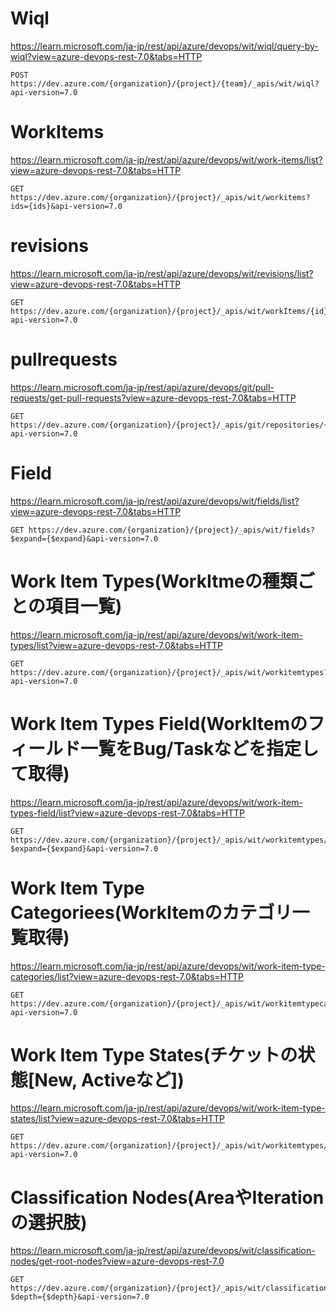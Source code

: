 
# Wiql
https://learn.microsoft.com/ja-jp/rest/api/azure/devops/wit/wiql/query-by-wiql?view=azure-devops-rest-7.0&tabs=HTTP
```
POST https://dev.azure.com/{organization}/{project}/{team}/_apis/wit/wiql?api-version=7.0
```

# WorkItems
https://learn.microsoft.com/ja-jp/rest/api/azure/devops/wit/work-items/list?view=azure-devops-rest-7.0&tabs=HTTP
```
GET https://dev.azure.com/{organization}/{project}/_apis/wit/workitems?ids={ids}&api-version=7.0
```

# revisions
https://learn.microsoft.com/ja-jp/rest/api/azure/devops/wit/revisions/list?view=azure-devops-rest-7.0&tabs=HTTP
```
GET https://dev.azure.com/{organization}/{project}/_apis/wit/workItems/{id}/revisions?api-version=7.0
```

# pullrequests
https://learn.microsoft.com/ja-jp/rest/api/azure/devops/git/pull-requests/get-pull-requests?view=azure-devops-rest-7.0&tabs=HTTP
```
GET https://dev.azure.com/{organization}/{project}/_apis/git/repositories/{repository_id}/pullrequests?api-version=7.0
```

# Field
https://learn.microsoft.com/ja-jp/rest/api/azure/devops/wit/fields/list?view=azure-devops-rest-7.0&tabs=HTTP
```
GET https://dev.azure.com/{organization}/{project}/_apis/wit/fields?$expand={$expand}&api-version=7.0
```

# Work Item Types(WorkItmeの種類ごとの項目一覧)
https://learn.microsoft.com/ja-jp/rest/api/azure/devops/wit/work-item-types/list?view=azure-devops-rest-7.0&tabs=HTTP
```
GET https://dev.azure.com/{organization}/{project}/_apis/wit/workitemtypes?api-version=7.0
```

# Work Item Types Field(WorkItemのフィールド一覧をBug/Taskなどを指定して取得)
https://learn.microsoft.com/ja-jp/rest/api/azure/devops/wit/work-item-types-field/list?view=azure-devops-rest-7.0&tabs=HTTP
```
GET https://dev.azure.com/{organization}/{project}/_apis/wit/workitemtypes/{type}/fields?$expand={$expand}&api-version=7.0
```

# Work Item Type Categoriees(WorkItemのカテゴリ一覧取得)
https://learn.microsoft.com/ja-jp/rest/api/azure/devops/wit/work-item-type-categories/list?view=azure-devops-rest-7.0&tabs=HTTP
```
GET https://dev.azure.com/{organization}/{project}/_apis/wit/workitemtypecategories?api-version=7.0
```

# Work Item Type States(チケットの状態[New, Activeなど])
https://learn.microsoft.com/ja-jp/rest/api/azure/devops/wit/work-item-type-states/list?view=azure-devops-rest-7.0&tabs=HTTP
```
GET https://dev.azure.com/{organization}/{project}/_apis/wit/workitemtypes/{type}/states?api-version=7.0
```

# Classification Nodes(AreaやIterationの選択肢)
https://learn.microsoft.com/ja-jp/rest/api/azure/devops/wit/classification-nodes/get-root-nodes?view=azure-devops-rest-7.0
```
GET https://dev.azure.com/{organization}/{project}/_apis/wit/classificationnodes?$depth={$depth}&api-version=7.0
```
